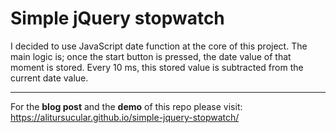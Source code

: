 # Simple jQuery stopwatch
I decided to use JavaScript date function at the core of this project. The main logic is; once the start button is pressed, the date value of that moment is stored. Every 10 ms, this stored value is subtracted from the current date value.

---

For the **blog post** and the **demo** of this repo please visit: https://alitursucular.github.io/simple-jquery-stopwatch/
